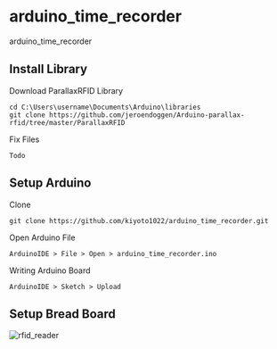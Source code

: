 # arduino_time_recorder
arduino_time_recorder


## Install Library

Download ParallaxRFID Library
```
cd C:\Users\username\Documents\Arduino\libraries
git clone https://github.com/jeroendoggen/Arduino-parallax-rfid/tree/master/ParallaxRFID
```

Fix Files
```
Todo
```

## Setup Arduino
Clone
```
git clone https://github.com/kiyoto1022/arduino_time_recorder.git
```

Open Arduino File
```
ArduinoIDE > File > Open > arduino_time_recorder.ino
```

Writing Arduino Board
```
ArduinoIDE > Sketch > Upload
```

## Setup Bread Board

![rfid_reader](https://user-images.githubusercontent.com/16317266/43329883-9d00e5fe-91fc-11e8-8efe-61dcde600e63.png)
